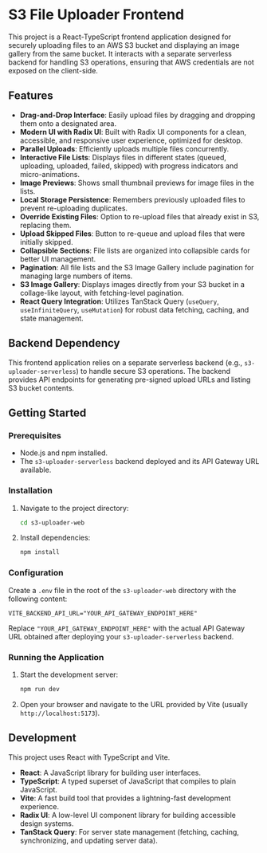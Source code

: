# S3 File Uploader Frontend

This project is a React-TypeScript frontend application designed for securely uploading files to an AWS S3 bucket and displaying an image gallery from the same bucket. It interacts with a separate serverless backend for handling S3 operations, ensuring that AWS credentials are not exposed on the client-side.

## Features

*   **Drag-and-Drop Interface**: Easily upload files by dragging and dropping them onto a designated area.
*   **Modern UI with Radix UI**: Built with Radix UI components for a clean, accessible, and responsive user experience, optimized for desktop.
*   **Parallel Uploads**: Efficiently uploads multiple files concurrently.
*   **Interactive File Lists**: Displays files in different states (queued, uploading, uploaded, failed, skipped) with progress indicators and micro-animations.
*   **Image Previews**: Shows small thumbnail previews for image files in the lists.
*   **Local Storage Persistence**: Remembers previously uploaded files to prevent re-uploading duplicates.
*   **Override Existing Files**: Option to re-upload files that already exist in S3, replacing them.
*   **Upload Skipped Files**: Button to re-queue and upload files that were initially skipped.
*   **Collapsible Sections**: File lists are organized into collapsible cards for better UI management.
*   **Pagination**: All file lists and the S3 Image Gallery include pagination for managing large numbers of items.
*   **S3 Image Gallery**: Displays images directly from your S3 bucket in a collage-like layout, with fetching-level pagination.
*   **React Query Integration**: Utilizes TanStack Query (`useQuery`, `useInfiniteQuery`, `useMutation`) for robust data fetching, caching, and state management.

## Backend Dependency

This frontend application relies on a separate serverless backend (e.g., `s3-uploader-serverless`) to handle secure S3 operations. The backend provides API endpoints for generating pre-signed upload URLs and listing S3 bucket contents.

## Getting Started

### Prerequisites

*   Node.js and npm installed.
*   The `s3-uploader-serverless` backend deployed and its API Gateway URL available.

### Installation

1.  Navigate to the project directory:
    ```bash
    cd s3-uploader-web
    ```
2.  Install dependencies:
    ```bash
    npm install
    ```

### Configuration

Create a `.env` file in the root of the `s3-uploader-web` directory with the following content:

```
VITE_BACKEND_API_URL="YOUR_API_GATEWAY_ENDPOINT_HERE"
```

Replace `"YOUR_API_GATEWAY_ENDPOINT_HERE"` with the actual API Gateway URL obtained after deploying your `s3-uploader-serverless` backend.

### Running the Application

1.  Start the development server:
    ```bash
    npm run dev
    ```
2.  Open your browser and navigate to the URL provided by Vite (usually `http://localhost:5173`).

## Development

This project uses React with TypeScript and Vite.

*   **React**: A JavaScript library for building user interfaces.
*   **TypeScript**: A typed superset of JavaScript that compiles to plain JavaScript.
*   **Vite**: A fast build tool that provides a lightning-fast development experience.
*   **Radix UI**: A low-level UI component library for building accessible design systems.
*   **TanStack Query**: For server state management (fetching, caching, synchronizing, and updating server data).
